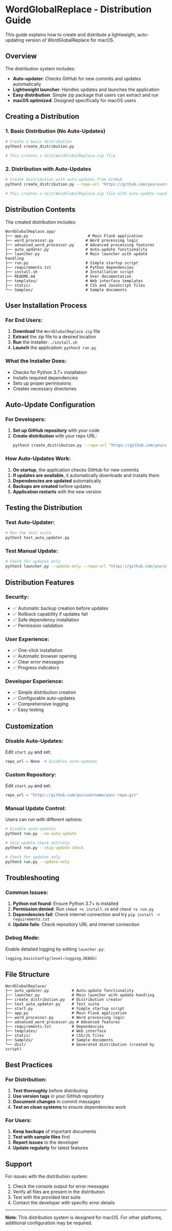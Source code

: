 # WordGlobalReplace - Distribution Guide

This guide explains how to create and distribute a lightweight, auto-updating version of WordGlobalReplace for macOS.

## Overview

The distribution system includes:
- **Auto-updater**: Checks GitHub for new commits and updates automatically
- **Lightweight launcher**: Handles updates and launches the application
- **Easy distribution**: Simple zip package that users can extract and run
- **macOS optimized**: Designed specifically for macOS users

## Creating a Distribution

### 1. Basic Distribution (No Auto-Updates)

```bash
# Create a basic distribution
python3 create_distribution.py

# This creates a dist/WordGlobalReplace.zip file
```

### 2. Distribution with Auto-Updates

```bash
# Create distribution with auto-updates from GitHub
python3 create_distribution.py --repo-url "https://github.com/yourusername/WordGlobalReplace.git"

# This creates a dist/WordGlobalReplace.zip file with auto-update capability
```

## Distribution Contents

The created distribution includes:

```
WordGlobalReplace.app/
├── app.py                          # Main Flask application
├── word_processor.py              # Word processing logic
├── advanced_word_processor.py     # Advanced processing features
├── auto_updater.py                # Auto-update functionality
├── launcher.py                    # Main launcher with update handling
├── run.py                         # Simple startup script
├── requirements.txt               # Python dependencies
├── install.sh                     # Installation script
├── README.md                      # User documentation
├── templates/                     # Web interface templates
├── static/                        # CSS and JavaScript files
└── Samples/                       # Sample documents
```

## User Installation Process

### For End Users:

1. **Download** the `WordGlobalReplace.zip` file
2. **Extract** the zip file to a desired location
3. **Run** the installer: `./install.sh`
4. **Launch** the application: `python3 run.py`

### What the Installer Does:

- Checks for Python 3.7+ installation
- Installs required dependencies
- Sets up proper permissions
- Creates necessary directories

## Auto-Update Configuration

### For Developers:

1. **Set up GitHub repository** with your code
2. **Create distribution** with your repo URL:
   ```bash
   python3 create_distribution.py --repo-url "https://github.com/yourusername/WordGlobalReplace.git"
   ```

### How Auto-Updates Work:

1. **On startup**, the application checks GitHub for new commits
2. **If updates are available**, it automatically downloads and installs them
3. **Dependencies are updated** automatically
4. **Backups are created** before updates
5. **Application restarts** with the new version

## Testing the Distribution

### Test Auto-Updater:

```bash
# Run the test suite
python3 test_auto_updater.py
```

### Test Manual Update:

```bash
# Check for updates only
python3 launcher.py --update-only --repo-url "https://github.com/yourusername/WordGlobalReplace.git"
```

## Distribution Features

### Security:
- ✅ Automatic backup creation before updates
- ✅ Rollback capability if updates fail
- ✅ Safe dependency installation
- ✅ Permission validation

### User Experience:
- ✅ One-click installation
- ✅ Automatic browser opening
- ✅ Clear error messages
- ✅ Progress indicators

### Developer Experience:
- ✅ Simple distribution creation
- ✅ Configurable auto-updates
- ✅ Comprehensive logging
- ✅ Easy testing

## Customization

### Disable Auto-Updates:

Edit `start.py` and set:
```python
repo_url = None  # Disables auto-updates
```

### Custom Repository:

Edit `start.py` and set:
```python
repo_url = "https://github.com/yourusername/your-repo.git"
```

### Manual Update Control:

Users can run with different options:
```bash
# Disable auto-updates
python3 run.py --no-auto-update

# Skip update check entirely
python3 run.py --skip-update-check

# Check for updates only
python3 run.py --update-only
```

## Troubleshooting

### Common Issues:

1. **Python not found**: Ensure Python 3.7+ is installed
2. **Permission denied**: Run `chmod +x install.sh` and `chmod +x run.py`
3. **Dependencies fail**: Check internet connection and try `pip install -r requirements.txt`
4. **Update fails**: Check repository URL and internet connection

### Debug Mode:

Enable detailed logging by editing `launcher.py`:
```python
logging.basicConfig(level=logging.DEBUG)
```

## File Structure

```
WordGlobalReplace/
├── auto_updater.py          # Auto-update functionality
├── launcher.py              # Main launcher with update handling
├── create_distribution.py   # Distribution creator
├── test_auto_updater.py     # Test suite
├── start.py                 # Simple startup script
├── app.py                   # Main Flask application
├── word_processor.py        # Word processing logic
├── advanced_word_processor.py # Advanced features
├── requirements.txt         # Dependencies
├── templates/               # Web interface
├── static/                  # CSS/JS files
├── Samples/                 # Sample documents
└── dist/                    # Generated distribution (created by script)
```

## Best Practices

### For Distribution:
1. **Test thoroughly** before distributing
2. **Use version tags** in your GitHub repository
3. **Document changes** in commit messages
4. **Test on clean systems** to ensure dependencies work

### For Users:
1. **Keep backups** of important documents
2. **Test with sample files** first
3. **Report issues** to the developer
4. **Update regularly** for latest features

## Support

For issues with the distribution system:
1. Check the console output for error messages
2. Verify all files are present in the distribution
3. Test with the provided test suite
4. Contact the developer with specific error details

---

**Note**: This distribution system is designed for macOS. For other platforms, additional configuration may be required.
